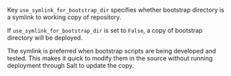 
Key `use_symlink_for_bootstrap_dir` specifies whether bootstrap directory
is a symlink to working copy of repository.

If `use_symlink_for_bootstrap_dir` is set to `False`, a copy of bootstrap
directory will be deployed.

The symlink is preferred when bootstrap scripts are being developed and
tested. This makes it quick to modify them in the source without running
deployment through Salt to update the copy.


